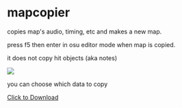 # mapcopier
copies map's audio, timing, etc and makes a new map.

press f5 then enter in osu editor mode when map is copied.

it does not copy hit objects (aka notes)

![](https://cdn.discordapp.com/attachments/915261506449469531/1120028931639214190/image.png)

you can choose which data to copy

[Click to Download](https://cdn.discordapp.com/attachments/915261506449469531/1120028831923843072/map_copier.exe)
